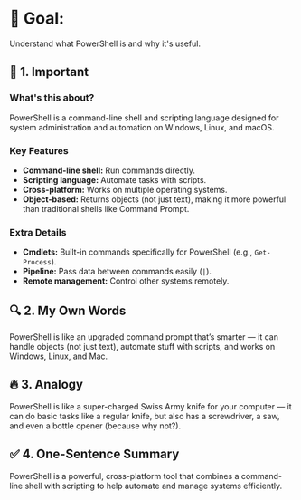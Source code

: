 # 🎯 Goal:  
Understand what PowerShell is and why it's useful.  

## 🧠 1. Important  

### What's this about?  
PowerShell is a command-line shell and scripting language designed for system administration and automation on Windows, Linux, and macOS.  

### Key Features  
- **Command-line shell:** Run commands directly.  
- **Scripting language:** Automate tasks with scripts.  
- **Cross-platform:** Works on multiple operating systems.  
- **Object-based:** Returns objects (not just text), making it more powerful than traditional shells like Command Prompt.  

### Extra Details  
- **Cmdlets:** Built-in commands specifically for PowerShell (e.g., `Get-Process`).  
- **Pipeline:** Pass data between commands easily (`|`).  
- **Remote management:** Control other systems remotely.  

## 🔍 2. My Own Words  
PowerShell is like an upgraded command prompt that’s smarter — it can handle objects (not just text), automate stuff with scripts, and works on Windows, Linux, and Mac.  

## 🔥 3. Analogy  
PowerShell is like a super-charged Swiss Army knife for your computer — it can do basic tasks like a regular knife, but also has a screwdriver, a saw, and even a bottle opener (because why not?).  

## ✅ 4. One-Sentence Summary  
PowerShell is a powerful, cross-platform tool that combines a command-line shell with scripting to help automate and manage systems efficiently.  
